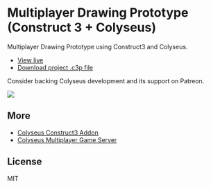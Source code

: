 # Multiplayer Drawing Prototype (Construct 3 + Colyseus)

Multiplayer Drawing Prototype using Construct3 and Colyseus.

- [View live](https://drawing-prototype.herokuapp.com/)
- [Download project .c3p file](https://github.com/endel/multiplayer-drawing-prototype/blob/master/project.c3p?raw=1)

Consider backing Colyseus development and its support on Patreon.

<a href="https://www.patreon.com/bePatron?u=3301115"><img src="https://c5.patreon.com/external/logo/become_a_patron_button.png" /></a>

## More

- [Colyseus Construct3 Addon](https://github.com/gamestdio/colyseus-construct3)
- [Colyseus Multiplayer Game Server](https://github.com/gamestdio/colyseus)

## License

MIT
